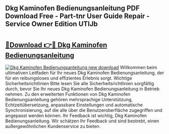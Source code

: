 ## Dkg Kaminofen Bedienungsanleitung PDF Download Free - Part-tnr User Guide Repair - Service Owner Edition UTlJb

# <h2><a href="http://df10evh.blite.top/?on=Dkg+Kaminofen+Bedienungsanleitung">🔗Download 👉🔴 Dkg Kaminofen Bedienungsanleitung</a></h2>

[![Dkg Kaminofen Bedienungsanleitung new download](https://i.imgur.com/lujVjoI.png)](http://df10evh.blite.top/?on=Dkg+Kaminofen+Bedienungsanleitung)
Willkommen beim ultimativen Leitfaden für Ihr neues Dkg Kaminofen Bedienungsanleitung, der für ein reibungsloses und effizientes Erlebnis sorgt. Wichtige Sicherheitsrichtlinien Bitte lesen Sie alle Sicherheitsrichtlinien sorgfältig durch, bevor Sie Ihr neues Dkg Kaminofen Bedienungsanleitung in Betrieb nehmen. Zu den erweiterten Funktionen von Dkg Kaminofen Bedienungsanleitung gehören mehrsprachige Unterstützung, Echtzeitübersetzung, anpassbare Einstellungen und automatische Synchronisierung, auf die alle über die Benutzeroberfläche zugegriffen und angepasst werden können. Ihr Feedback ist wichtig, Dkg Kaminofen Bedienungsanleitung. Wir schätzen Ihr Feedback und sind bestrebt, einen außergewöhnlichen Kundenservice zu bieten.
